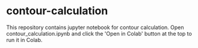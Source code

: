 # contour-calculation

This repository contains jupyter notebook for contour calculation. Open contour_calculation.ipynb and click the 'Open in Colab' button at the top to run it in Colab.
